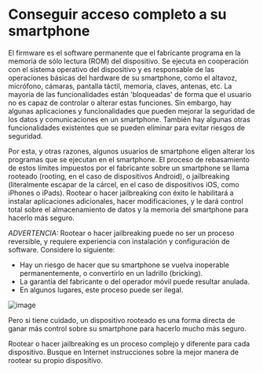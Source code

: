 [Title]: # (Conseguir acceso completo a su smartphone)
[Order]: # (9)

# Conseguir acceso completo a su smartphone

El firmware es el software permanente que el fabricante programa en la memoria de sólo lectura (ROM) del dispositivo. Se ejecuta en cooperación con el sistema operativo del dispositivo y es responsable de las operaciones básicas del hardware de su smartphone, como el altavoz, micrófono, cámaras, pantalla táctil, memoria, claves, antenas, etc. La mayoría de las funcionalidades están 'bloqueadas' de forma que el usuario no es capaz de controlar o alterar estas funciones. Sin embargo, hay algunas aplicaciones y funcionalidades que pueden mejorar la seguridad de los datos y comunicaciones en un smartphone. También hay algunas otras funcionalidades existentes que se pueden eliminar para evitar riesgos de seguridad.

Por esta, y otras razones, algunos usuarios de smartphone eligen alterar los programas que se ejecutan en el smartphone. El proceso de rebasamiento de estos límites impuestos por el fabricante sobre un smartphone se llama rooteado (rooting, en el caso de dispositivos Android), o jailbreaking (literalmente escapar de la cárcel, en el caso de dispositivos iOS, como iPhones o iPads). Rootear o hacer jailbreaking con éxito le habilitará a instalar aplicaciones adicionales, hacer modificaciones, y le dará control total sobre el almacenamiento de datos y la memoria del smartphone para hacerlo más seguro.

_ADVERTENCIA:_ Rootear o hacer jailbreaking puede no ser un proceso reversible, y requiere experiencia con instalación y configuración de software. Considere lo siguiente:

*   Hay un riesgo de hacer que su smartphone se vuelva inoperable permanentemente, o convertirlo en un ladrillo (bricking).
*   La garantía del fabricante o del operador móvil puede resultar anulada.
*   En algunos lugares, este proceso puede ser ilegal.

![image](mobileexp1.png)

Pero si tiene cuidado, un dispositivo rooteado es una forma directa de ganar más control sobre su smartphone para hacerlo mucho más seguro.

Rootear o hacer jailbreaking es un proceso complejo y diferente para cada dispositivo. Busque en Internet instrucciones sobre la mejor manera de rootear su propio dispositivo.